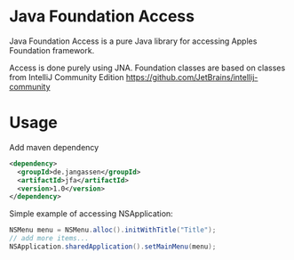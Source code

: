 # Java Foundation Access

Java Foundation Access is a pure Java library for accessing Apples Foundation framework.

Access is done purely using JNA. Foundation classes are based on classes from IntelliJ Community Edition https://github.com/JetBrains/intellij-community 

# Usage

Add maven dependency

```xml
<dependency>
  <groupId>de.jangassen</groupId>
  <artifactId>jfa</artifactId>
  <version>1.0</version>
</dependency>
```

Simple example of accessing NSApplication:

```java
NSMenu menu = NSMenu.alloc().initWithTitle("Title");
// add more items...
NSApplication.sharedApplication().setMainMenu(menu);
```
